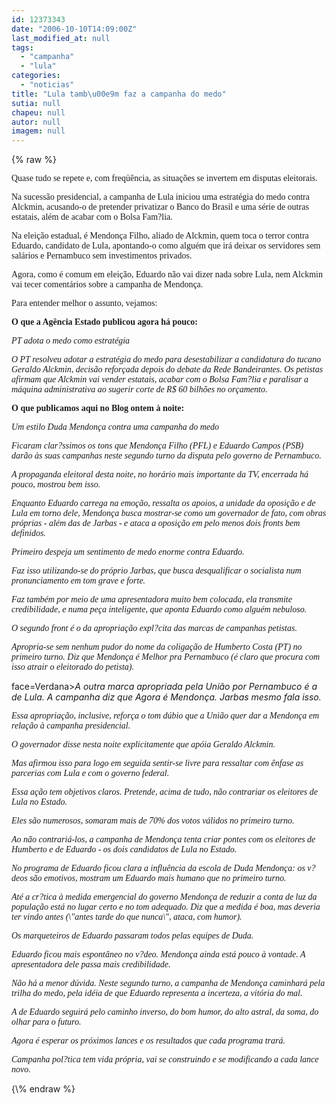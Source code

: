 ```yaml
---
id: 12373343
date: "2006-10-10T14:09:00Z"
last_modified_at: null
tags:
  - "campanha"
  - "lula"
categories:
  - "noticias"
title: "Lula tamb\u00e9m faz a campanha do medo"
sutia: null
chapeu: null
autor: null
imagem: null
---
```

{\% raw %}
<p><P><FONT face=Verdana>Quase tudo se repete e, com freqüência, as situações&nbsp;se invertem em disputas eleitorais.</FONT></P></p>
<p><P><FONT face=Verdana>Na sucessão presidencial, a campanha de Lula iniciou uma estratégia do medo contra Alckmin, acusando-o de pretender privatizar o Banco do Brasil e uma série de outras estatais, além de acabar com o Bolsa Fam?lia.</FONT></P></p>
<p><P><FONT face=Verdana>Na eleição estadual, é Mendonça Filho, aliado de Alckmin, quem toca o terror contra Eduardo, candidato de Lula, apontando-o como alguém que irá deixar os servidores sem salários e Pernambuco sem investimentos privados.</FONT></P></p>
<p><P><FONT face=Verdana>Agora, como é comum em eleição, Eduardo não vai dizer nada sobre Lula, nem Alckmin vai tecer comentários sobre a campanha de Mendonça.</FONT></P></p>
<p><P><FONT face=Verdana>Para entender melhor o assunto, vejamos:</FONT></P></p>
<p><P><FONT face=Verdana><STRONG>O que a Agência Estado publicou agora há pouco:</STRONG></FONT></P></p>
<p><P><FONT face=Verdana><EM>PT adota o medo como estratégia</EM></FONT></P></p>
<p><P><FONT face=Verdana><EM>O PT resolveu adotar a estratégia do medo para desestabilizar a candidatura do tucano Geraldo Alckmin, decisão reforçada depois do debate da Rede Bandeirantes. Os petistas afirmam que Alckmin vai vender estatais, acabar com o Bolsa Fam?lia e paralisar a máquina administrativa ao sugerir corte de R$ 60 bilhões no orçamento.</EM></FONT></P></p>
<p><P><FONT face=Verdana><STRONG>O que publicamos aqui no Blog ontem à noite:</STRONG></FONT></P></p>
<p><P><FONT face=Verdana><EM>Um estilo Duda Mendonça contra uma campanha do medo</EM></FONT></P></p>
<p><P><FONT face=Verdana><EM>Ficaram clar?ssimos os tons que Mendonça Filho (PFL) e Eduardo Campos (PSB) darão às suas campanhas neste segundo turno da disputa pelo governo de Pernambuco.</EM></FONT></P></p>
<p><P><FONT face=Verdana><EM>A propaganda eleitoral desta noite, no horário mais importante da TV, encerrada há pouco, mostrou bem isso. </EM></FONT></P></p>
<p><P><FONT face=Verdana><EM>Enquanto Eduardo carrega na emoção, ressalta os apoios, a unidade da oposição e de Lula em torno dele, Mendonça busca mostrar-se como um governador de fato, com obras próprias - além das de Jarbas - e ataca a oposição em pelo menos dois fronts bem definidos.</EM></FONT></P></p>
<p><P><FONT face=Verdana><EM>Primeiro despeja um sentimento de medo enorme contra Eduardo. </EM></FONT></P></p>
<p><P><FONT face=Verdana><EM>Faz isso utilizando-se do próprio Jarbas, que busca desqualificar o socialista num pronunciamento em tom grave e forte. </EM></FONT></P></p>
<p><P><FONT face=Verdana><EM>Faz também por meio de uma apresentadora muito bem colocada, ela transmite credibilidade, e numa peça inteligente, que aponta Eduardo como alguém nebuloso.</EM></FONT></P></p>
<p><P><FONT face=Verdana><EM>O segundo front é o da apropriação expl?cita das marcas de campanhas petistas. </EM></FONT></P></p>
<p><P><FONT face=Verdana><EM>Apropria-se sem nenhum pudor do nome da coligação de Humberto Costa (PT) no primeiro turno. Diz que Mendonça é Melhor pra Pernambuco (é claro que procura com isso atrair o eleitorado do petista).</EM></FONT></P></p>
<p><P><FONT</p>
<p> face=Verdana><EM>A outra marca apropriada pela União por Pernambuco é a de Lula. A campanha diz que Agora é Mendonça. Jarbas mesmo fala isso.</EM></FONT></P></p>
<p><P><FONT face=Verdana><EM>Essa apropriação, inclusive, reforça o tom dúbio que a União quer dar a Mendonça em relação à campanha presidencial.</EM></FONT></P></p>
<p><P><FONT face=Verdana><EM>O governador disse nesta noite explicitamente que apóia Geraldo Alckmin. </EM></FONT></P></p>
<p><P><FONT face=Verdana><EM>Mas afirmou isso para logo em seguida sentir-se livre para ressaltar com ênfase as parcerias com Lula e com o governo federal.</EM></FONT></P></p>
<p><P><FONT face=Verdana><EM>Essa ação tem objetivos claros. Pretende, acima de tudo, não contrariar os eleitores de Lula no Estado.</EM></FONT></P></p>
<p><P><FONT face=Verdana><EM>Eles são numerosos, somaram mais de 70% dos votos válidos no primeiro turno.</EM></FONT></P></p>
<p><P><FONT face=Verdana><EM>Ao não contrariá-los, a campanha de Mendonça tenta criar pontes com os eleitores de Humberto e de Eduardo - os dois candidatos de Lula no Estado.</EM></FONT></P></p>
<p><P><FONT face=Verdana><EM>No programa de Eduardo ficou clara a influência da escola de Duda Mendonça: os v?deos são emotivos, mostram um Eduardo mais humano que no primeiro turno. </EM></FONT></P></p>
<p><P><FONT face=Verdana><EM>Até a cr?tica à medida emergencial do governo Mendonça de reduzir a conta de luz da população está no lugar certo e no tom adequado. Diz que a medida é boa, mas deveria ter vindo antes (\"antes tarde do que nunca\", ataca, com humor).</EM></FONT></P></p>
<p><P><FONT face=Verdana><EM>Os marqueteiros de Eduardo passaram todos pelas equipes de Duda.</EM></FONT></P></p>
<p><P><FONT face=Verdana><EM>Eduardo ficou mais espontâneo no v?deo. Mendonça ainda está pouco à vontade. A apresentadora dele passa mais credibilidade.</EM></FONT></P></p>
<p><P><FONT face=Verdana><EM>Não há a menor dúvida. Neste segundo turno, a campanha de Mendonça caminhará pela trilha do medo, pela idéia de que Eduardo representa a incerteza, a vitória do mal.</EM></FONT></P></p>
<p><P><FONT face=Verdana><EM>A de Eduardo seguirá pelo caminho inverso, do bom humor, do alto astral, da soma, do olhar para o futuro.</EM></FONT></P></p>
<p><P><FONT face=Verdana><EM>Agora é esperar os próximos lances e os resultados que cada programa trará. </EM></FONT></P></p>
<p><P><FONT face=Verdana><EM>Campanha pol?tica tem vida própria, vai se construindo e se modificando a cada lance novo.</EM></FONT></P> </p>
{\% endraw %}